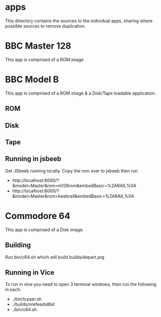 # apps

This directory contains the sources to the individual apps, sharing where possible sources to remove duplication.

# BBC Master 128

This app is comprised of a ROM image

# BBC Model B

This app is comprised of a ROM image & a Disk/Tape loadable application.

## ROM
## Disk
## Tape

## Running in jsbeeb
Get JSbeeb running locally. Copy the rom over to jsbeeb then run

* http://localhost:8000/?&model=Master&rom=m128rom&embedBasic=%2ARAIL%0A
* http://localhost:8000/?&model=Master&rom=beebrail&embedBasic=%2ARAIL%0A
# Commodore 64

This app is comprised of a Disk image.

## Building

Run bin/c64.sh which will build builds/depart.prg

## Running in Vice

To run in vice you need to open 3 terminal windows, then run the following in each:
* ./bin/tcpser.sh
* ./builds/nrefeeds8bit
* ./bin/c64.sh


